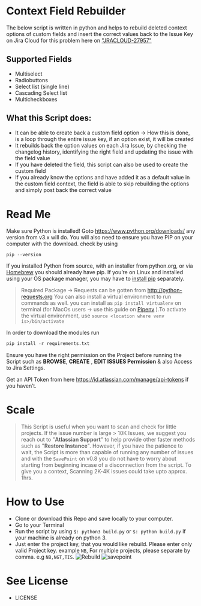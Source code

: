 # Context Field Rebuilder
The below script is written in python and helps to rebuild deleted context options of custom fields and insert the correct values back to the Issue Key on Jira Cloud for this problem here on ["JRACLOUD-27957"](https://jira.atlassian.com/browse/JRACLOUD-27957)

## Supported Fields
* Multiselect 
* Radiobuttons  
* Select list (single line)  
* Cascading Select list 
* Multicheckboxes  

## What this Script does:
* It can be able to create back a custom field option → How this is done, is a loop through the entire issue key, if an option exist, it will be created
* It rebuilds back the option values on each Jira Issue, by checking the changelog history, identifying the right field and updating the issue with the field value
* If you have deleted the field, this script can also be used to create the custom field
* If you already know the options and have added it as a default value in the custom field context, the field is able to skip rebuilding the options and simply post back the correct value

# Read Me
Make sure Python is installed! Goto https://www.python.org/downloads/ any version from v3.x will do. You will also need to ensure you have PIP on your computer with the download. check by using 
```python
pip --version
```

If you installed Python from source, with an installer from python.org, or via [Homebrew](https://brew.sh/) you should already have pip. If you’re on Linux and installed using your OS package manager, you may have to [install pip](https://pip.pypa.io/en/stable/installing/) separately.

> Required Package → Requests can be gotten from http://python-requests.org
> You can also install a virtual environment to run commands as well. you can install as `pip install virtualenv` on  terminal (for MacOs users → use this guide on [Pipenv](https://docs.python-guide.org/dev/virtualenvs/) ).To activate the virtual environment, use `source <location where venv is>/bin/activate` 


In order to download the modules run 
```python
pip install -r requirements.txt
```

Ensure you have the right permission on the Project before running the Script such as **BROWSE**, **CREATE** , **EDIT ISSUES Permission** & also Access to Jira Settings.

Get an API Token from here https://id.atlassian.com/manage/api-tokens if you haven’t.

# Scale
> This Script is useful when you want to scan and check for little projects. If the issue number is large > 10K Issues, we suggest you reach out to "**Atlassian Support**" to help provide other faster methods such as "**Restore Instance**". However, if you have the patience to wait, the Script is more than capable of running any number of issues and with the `SavePoint` on v0.8 you do not have to worry about starting from beginning incase of a disconnection from the script. 
> To give you a context, Scanning 2K-4K issues could take upto approx. 1hrs.


# How to Use
* Clone or download this Repo and save locally to your computer.
* Go to your Terminal
* Run the script by using `$: python3 build.py` or `$: python build.py` if your machine is already on python 3.
* Just enter the project key, that you would like rebuild. Please enter only valid Project key. example `NB`, For multiple projects, please separate by comma. e.g `NB,NGT,TIS`.
![Rebuild](https://github.com/princenyeche/Context-Field-Rebuilder/blob/master/images/rebuild.png)
 ![savepoint](https://github.com/princenyeche/Context-Field-Rebuilder/blob/master/images/savepoint.png)

# See License
* LICENSE
